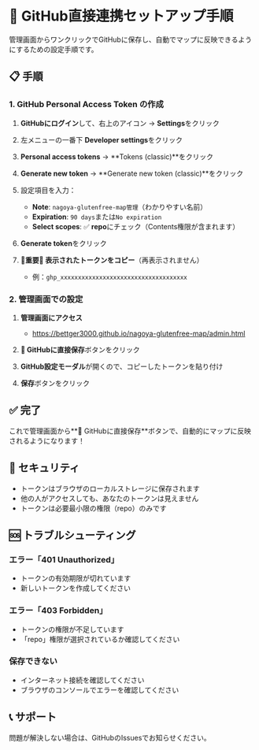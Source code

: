 # 🚀 GitHub直接連携セットアップ手順

管理画面からワンクリックでGitHubに保存し、自動でマップに反映できるようにするための設定手順です。

## 📋 手順

### 1. GitHub Personal Access Token の作成

1. **GitHubにログイン**して、右上のアイコン → **Settings**をクリック

2. 左メニューの一番下 **Developer settings**をクリック

3. **Personal access tokens** → **Tokens (classic)**をクリック

4. **Generate new token** → **Generate new token (classic)**をクリック

5. 設定項目を入力：
   - **Note**: `nagoya-glutenfree-map管理`（わかりやすい名前）
   - **Expiration**: `90 days`または`No expiration`
   - **Select scopes**: ✅ **repo**にチェック（Contents権限が含まれます）

6. **Generate token**をクリック

7. **🚨重要🚨 表示されたトークンをコピー**（再表示されません）
   - 例：`ghp_xxxxxxxxxxxxxxxxxxxxxxxxxxxxxxxxxxxx`

### 2. 管理画面での設定

1. **管理画面にアクセス**
   - https://bettger3000.github.io/nagoya-glutenfree-map/admin.html

2. **🚀 GitHubに直接保存**ボタンをクリック

3. **GitHub設定モーダル**が開くので、コピーしたトークンを貼り付け

4. **保存**ボタンをクリック

## ✅ 完了

これで管理画面から**🚀 GitHubに直接保存**ボタンで、自動的にマップに反映されるようになります！

## 🔐 セキュリティ

- トークンはブラウザのローカルストレージに保存されます
- 他の人がアクセスしても、あなたのトークンは見えません
- トークンは必要最小限の権限（repo）のみです

## 🆘 トラブルシューティング

### エラー「401 Unauthorized」
- トークンの有効期限が切れています
- 新しいトークンを作成してください

### エラー「403 Forbidden」
- トークンの権限が不足しています
- 「repo」権限が選択されているか確認してください

### 保存できない
- インターネット接続を確認してください
- ブラウザのコンソールでエラーを確認してください

## 📞 サポート

問題が解決しない場合は、GitHubのIssuesでお知らせください。